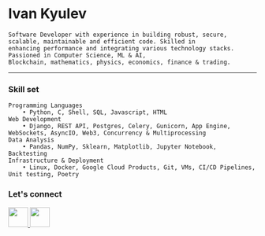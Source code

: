 Ivan Kyulev
===========

```text
Software Developer with experience in building robust, secure, scalable, maintainable and efficient code. Skilled in
enhancing performance and integrating various technology stacks. Passioned in Computer Science, ML & AI,
Blockchain, mathematics, physics, economics, finance & trading.
```
-------------------------------------------------------------------------------------------------

### Skill set
```text
Programming Languages
    • Python, C, Shell, SQL, Javascript, HTML
Web Development
    • Django, REST API, Postgres, Celery, Gunicorn, App Engine, WebSockets, AsyncIO, Web3, Concurrency & Multiprocessing
Data Analysis
    • Pandas, NumPy, Sklearn, Matplotlib, Jupyter Notebook, Backtesting
Infrastructure & Deployment
    • Linux, Docker, Google Cloud Products, Git, VMs, CI/CD Pipelines, Unit testing, Poetry
```

### Let's connect
<a href='https://www.linkedin.com/in/ivan-kyulev-a9438873/'>
<img src="https://raw.githubusercontent.com/danielcranney/readme-generator/main/public/icons/socials/linkedin.svg" width="40" height="40">
</a>
<a href='https://twitter.com/IKyulev'>
<img src="https://raw.githubusercontent.com/danielcranney/readme-generator/main/public/icons/socials/twitter.svg" width="40" height="40">
</a>
